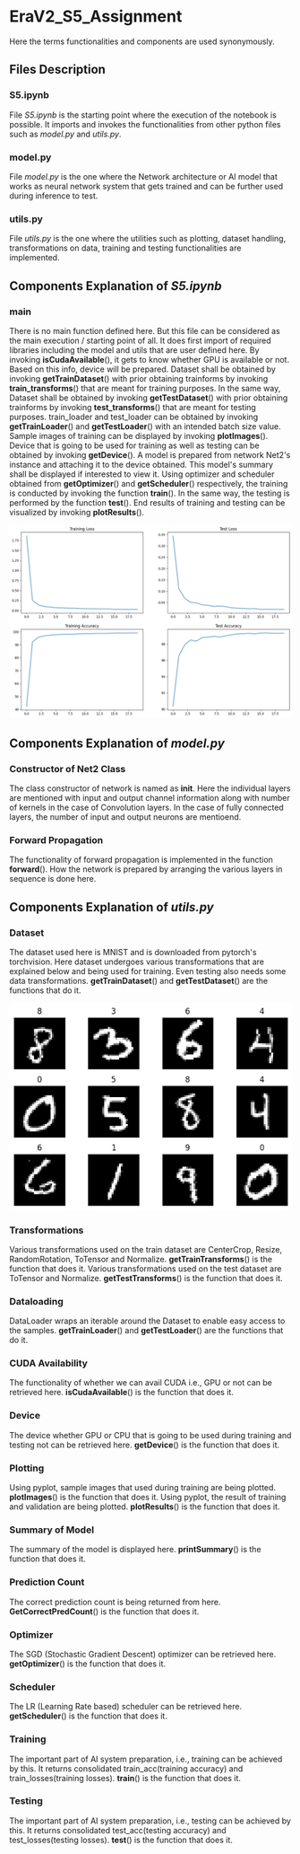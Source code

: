 
# EraV2_S5_Assignment

Here the terms functionalities and components are used synonymously.

## Files Description

### S5.ipynb

  File *S5.ipynb* is the starting point where the execution of the notebook is possible. It imports and invokes the functionalities from other python files such as *model.py* and *utils.py*.

### model.py

  File *model.py* is the one where the Network architecture or AI model that works as neural network system that gets trained and can be further used during inference to test.

### utils.py

  File *utils.py* is the one where the utilities such as plotting, dataset handling, transformations on data, training and testing functionalities are implemented.


## Components Explanation of *S5.ipynb*

### main

  There is no main function defined here. But this file can be considered as the main execution / starting point of all. It does first import of required libraries including the model and utils that are user defined here. By invoking **isCudaAvailable**(), it gets to know whether GPU is available or not. Based on this info, device will be prepared.
  Dataset shall be obtained by invoking **getTrainDataset**() with prior obtaining trainforms by invoking **train_transforms**() that are meant for training purposes. In the same way, Dataset shall be obtained by invoking **getTestDataset**() with prior obtaining trainforms by invoking **test_transforms**() that are meant for testing purposes. train_loader and test_loader can be obtained by invoking **getTrainLoader**() and **getTestLoader**() with an intended batch size value.
  Sample images of training can be displayed by invoking **plotImages**().
  Device that is going to be used for training as well as testing can be obtained by invoking **getDevice**().
  A model is prepared from network Net2's instance and attaching it to the device obtained. This model's summary shall be displayed if interested to view it.
  Using optimizer and scheduler obtained from **getOptimizer**() and **getScheduler**() respectively, the training is conducted by invoking the function **train**(). In the same way, the testing is performed by the function **test**().
  End results of training and testing can be visualized by invoking **plotResults**().
  

![alt text](https://github.com/rajayourfriend/EraV2_S5_Assignment/blob/main/images/plot_results_image.png?raw=true)



## Components Explanation of *model.py*

### Constructor of Net2 Class

  The class constructor of network is named as __init__. Here the individual layers are mentioned with input and output channel information along with number of kernels in the case of Convolution layers. In the case of fully connected layers, the number of input and output neurons are mentioend. 
  

### Forward Propagation

  The functionality of forward propagation is implemented in the function **forward**(). How the network is prepared by arranging the various layers in sequence is done here.

## Components Explanation of *utils.py*

### Dataset

  The dataset used here is MNIST and is downloaded from pytorch's torchvision. Here dataset undergoes various transformations that are explained below and being used for training. Even testing also needs some data transformations. **getTrainDataset**() and **getTestDataset**() are the functions that do it.
  
![alt text](https://github.com/rajayourfriend/EraV2_S5_Assignment/blob/main/images/sample_training_images.png?raw=true)

### Transformations

  Various transformations used on the train dataset are CenterCrop, Resize, RandomRotation, ToTensor and Normalize. **getTrainTransforms**() is the function that does it.
  Various transformations used on the test dataset are ToTensor and Normalize. **getTestTransforms**() is the function that does it.

### Dataloading

  DataLoader wraps an iterable around the Dataset to enable easy access to the samples. **getTrainLoader**() and **getTestLoader**() are the functions that do it.

### CUDA Availability

  The functionality of whether we can avail CUDA i.e., GPU or not can be retrieved here. **isCudaAvailable**() is the function that does it.
  
### Device

  The device whether GPU or CPU that is going to be used during training and testing not can be retrieved here. **getDevice**() is the function that does it.
  
### Plotting

  Using pyplot, sample images that used during training are being plotted. **plotImages**() is the function that does it.
  Using pyplot, the result of training and validation are being plotted. **plotResults**() is the function that does it.

### Summary of Model

  The summary of the model is displayed here. **printSummary**() is the function that does it.
  
### Prediction Count

  The correct prediction count is being returned from here. **GetCorrectPredCount**() is the function that does it.

### Optimizer

  The SGD (Stochastic Gradient Descent) optimizer can be retrieved here. **getOptimizer**() is the function that does it.
  
### Scheduler

  The LR (Learning Rate based) scheduler can be retrieved here. **getScheduler**() is the function that does it.
  
### Training

  The important part of AI system preparation, i.e., training can be achieved by this. It returns consolidated train_acc(training accuracy) and train_losses(training losses). **train**() is the function that does it.
  
### Testing

  The important part of AI system preparation, i.e., testing can be achieved by this. It returns consolidated test_acc(testing accuracy) and test_losses(testing losses). **test**() is the function that does it.
